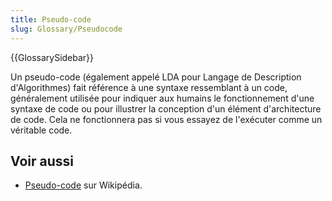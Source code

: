 ```yaml
---
title: Pseudo-code
slug: Glossary/Pseudocode
---
```


{{GlossarySidebar}}

Un pseudo-code (également appelé LDA pour Langage de Description d'Algorithmes) fait référence à une syntaxe ressemblant à un code, généralement utilisée pour indiquer aux humains le fonctionnement d'une syntaxe de code ou pour illustrer la conception d'un élément d'architecture de code. Cela ne fonctionnera pas si vous essayez de l'exécuter comme un véritable code.

## Voir aussi

- [Pseudo-code](https://fr.wikipedia.org/wiki/Pseudo-code) sur Wikipédia.
